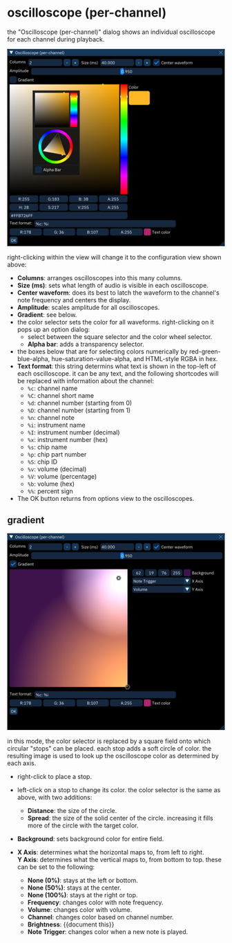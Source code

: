 # oscilloscope (per-channel)

the "Oscilloscope (per-channel)" dialog shows an individual oscilloscope for each channel during playback.

![oscilloscope per-channel configuration view](chanosc.png)

right-clicking within the view will change it to the configuration view shown above:
- **Columns**: arranges oscilloscopes into this many columns.
- **Size (ms)**: sets what length of audio is visible in each oscilloscope.
- **Center waveform**: does its best to latch the waveform to the channel's note frequency and centers the display.
- **Amplitude**: scales amplitude for all oscilloscopes.
- **Gradient**: see below.
- the color selector sets the color for all waveforms. right-clicking on it pops up an option dialog:
  - select between the square selector and the color wheel selector.
  - **Alpha bar**: adds a transparency selector.
- the boxes below that are for selecting colors numerically by red-green-blue-alpha, hue-saturation-value-alpha, and HTML-style RGBA in hex.
- **Text format**: this string determins what text is shown in the top-left of each oscilloscope. it can be any text, and the following shortcodes will be replaced with information about the channel:
  - `%c`: channel name
  - `%C`: channel short name
  - `%d`: channel number (starting from 0)
  - `%D`: channel number (starting from 1)
  - `%n`: channel note
  - `%i`: instrument name
  - `%I`: instrument number (decimal)
  - `%x`: instrument number (hex)
  - `%s`: chip name
  - `%p`: chip part number
  - `%S`: chip ID
  - `%v`: volume (decimal)
  - `%V`: volume (percentage)
  - `%b`: volume (hex)
  - `%%`: percent sign
- The OK button returns from options view to the oscilloscopes.

## gradient

![oscilloscope per-channel gradient configuration view](chanosc-gradient.png)

in this mode, the color selector is replaced by a square field onto which circular "stops" can be placed. each stop adds a soft circle of color. the resulting image is used to look up the oscilloscope color as determined by each axis.

- right-click to place a stop.
- left-click on a stop to change its color. the color selector is the same as above, with two additions:
  - **Distance**: the size of the circle.
  - **Spread**: the size of the solid center of the circle. increasing it fills more of the circle with the target color.

- **Background**: sets background color for entire field.
- **X Axis**: determines what the horizontal maps to, from left to right.\
  **Y Axis**: determines what the vertical maps to, from bottom to top. these can be set to the following:
  - **None (0%)**: stays at the left or bottom.
  - **None (50%)**: stays at the center.
  - **None (100%)**: stays at the right or top.
  - **Frequency**: changes color with note frequency.
  - **Volume**: changes color with volume.
  - **Channel**: changes color based on channel number.
  - **Brightness**: {{document this}}
  - **Note Trigger**: changes color when a new note is played.
